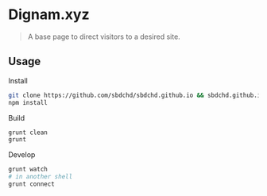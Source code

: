 # Dignam.xyz

> A base page to direct visitors to a desired site.

## Usage

Install

```bash
git clone https://github.com/sbdchd/sbdchd.github.io && sbdchd.github.io
npm install
```

Build

```bash
grunt clean
grunt
```

Develop

```bash
grunt watch
# in another shell
grunt connect
```
